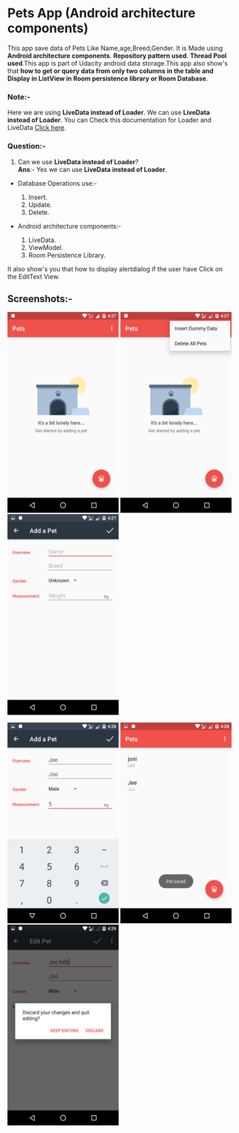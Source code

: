 # Pets App (Android architecture components)

This app save data of Pets Like Name,age,Breed,Gender.
It is Made using **Android architecture components**.
**Repository pattern used**.
**Thread Pool used**.This app is part of Udacity android data storage.This app also show's that **how to get or query data from only two columns in the table and Display in ListView in Room persistence library or Room Database**.

### Note:-

Here we are using **LiveData instead of Loader**. We can use **LiveData instead of Loader**.
You can Check this documentation for Loader and LiveData [Click here](https://developer.android.com/guide/components/loaders).

### Question:-

1) Can we use **LiveData instead of Loader**?<br>
**Ans**:- Yes we can use **LiveData instead of Loader**.

- Database Operations use:-

  1) Insert.
  2) Update.
  3) Delete.

- Android architecture components:-

  1) LiveData.
  2) ViewModel.
  3) Room Persistence Library. 

It also show's you that how to display alertdialog if the user have Click on the EditText View.

## Screenshots:-

<img src="Screenshots/Screenshot_20180808-162702.png" width="250" height="450" /> <img src="Screenshots/Screenshot_20180808-162738.png" width="250" height="450" /> <img src="Screenshots/Screenshot_20180808-162752.png" width="250" height="450" />

<img src="Screenshots/Screenshot_20180808-162842.png" width="250" height="450" /> <img src="Screenshots/Screenshot_20180808-162847.png" width="250" height="450" /> <img src="Screenshots/Screenshot_20180808-162906.png" width="250" height="450" />
